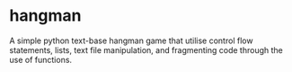 # hangman
A simple python text-base hangman game that utilise control flow statements, lists, text file manipulation, and fragmenting code through the use of functions.
